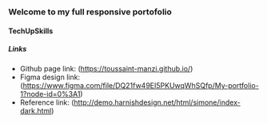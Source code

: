 ### Welcome to my full responsive portofolio 
#### TechUpSkills
##### Links

- Github page link: (https://toussaint-manzi.github.io/)
- Figma design link: (https://www.figma.com/file/DQ21fw49EI5PKUwqWhSQfp/My-portfolio-1?node-id=0%3A1)
- Reference link: (http://demo.harnishdesign.net/html/simone/index-dark.html)
